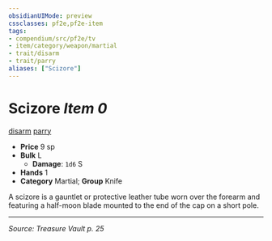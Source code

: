 ```yaml
---
obsidianUIMode: preview
cssclasses: pf2e,pf2e-item
tags:
- compendium/src/pf2e/tv
- item/category/weapon/martial
- trait/disarm
- trait/parry
aliases: ["Scizore"]
---
```

# Scizore *Item 0*  
[disarm](rules/traits/disarm.md "Disarm Weapon Trait")  [parry](rules/traits/parry.md "Parry Weapon Trait")  

- **Price** 9 sp
- **Bulk** L
  - **Damage**: `1d6` S
- **Hands** 1
- **Category** Martial; **Group** Knife 

A scizore is a gauntlet or protective leather tube worn over the forearm and featuring a half-moon blade mounted to the end of the cap on a short pole.


---
*Source: Treasure Vault p. 25*